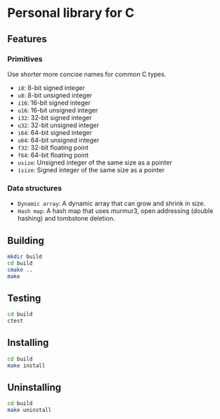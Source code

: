 # Personal library for C

## Features
### Primitives
Use shorter more concise names for common C types.
- `i8`: 8-bit signed integer
- `u8`: 8-bit unsigned integer
- `i16`: 16-bit signed integer
- `u16`: 16-bit unsigned integer
- `i32`: 32-bit signed integer
- `u32`: 32-bit unsigned integer
- `i64`: 64-bit signed integer
- `u64`: 64-bit unsigned integer
- `f32`: 32-bit floating point
- `f64`: 64-bit floating point
- `usize`: Unsigned integer of the same size as a pointer
- `isize`: Signed integer of the same size as a pointer

### Data structures
- `Dynamic array`: A dynamic array that can grow and shrink in size.
- `Hash map`: A hash map that uses murmur3, open addressing (double hashing) and tombstone deletion.

## Building

```bash
mkdir build
cd build
cmake ..
make
```

## Testing

```bash
cd build
ctest
```

## Installing

```bash
cd build
make install
```

## Uninstalling

```bash
cd build
make uninstall
```

